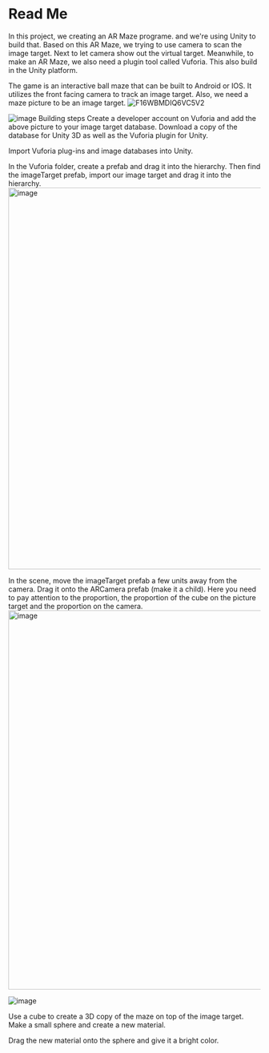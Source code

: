 # Read Me

In this project, we creating an AR Maze programe. and we're using Unity to build that. Based on this AR Maze, we trying to use camera to scan the image target. Next to let camera show out the virtual target. Meanwhile, to make an AR Maze, we also need a plugin tool called Vuforia. This also build in the Unity platform.

The game is an interactive ball maze that can be built to Android or IOS. It utilizes the front facing camera to track an image target. 
Also, we need a maze picture to be an image target.
![F16WBMDIQ6VC5V2](https://github.com/Yucong-cheems/ARMAZE/assets/37029200/146f2a92-bc1e-4211-a086-870678238238)


![image](https://github.com/Yucong-cheems/ARMAZE/assets/37029200/2004275d-80df-4f6a-9f50-00e3b1188d37)
Building steps
Create a developer account on Vuforia and add the above picture to your image target database. Download a copy of the database for Unity 3D as well as the Vuforia plugin for Unity.

Import Vuforia plug-ins and image databases into Unity.

In the Vuforia folder, create a prefab and drag it into the hierarchy. Then find the imageTarget prefab, import our image target and drag it into the hierarchy.
<img width="762" alt="image" src="https://github.com/Yucong-cheems/ARMAZE/assets/37029200/d905ab86-e522-4ef1-b1be-57312ed1bd76">


In the scene, move the imageTarget prefab a few units away from the camera. Drag it onto the ARCamera prefab (make it a child).
Here you need to pay attention to the proportion, the proportion of the cube on the picture target and the proportion on the camera.
<img width="757" alt="image" src="https://github.com/Yucong-cheems/ARMAZE/assets/37029200/f2a15f43-817c-439f-b479-fe8c61f7f778">

![image](https://github.com/Yucong-cheems/ARMAZE/assets/37029200/55a60110-5b39-46b9-993d-d3a534ccc43e)


Use a cube to create a 3D copy of the maze on top of the image target. Make a small sphere and create a new material.

Drag the new material onto the sphere and give it a bright color.
